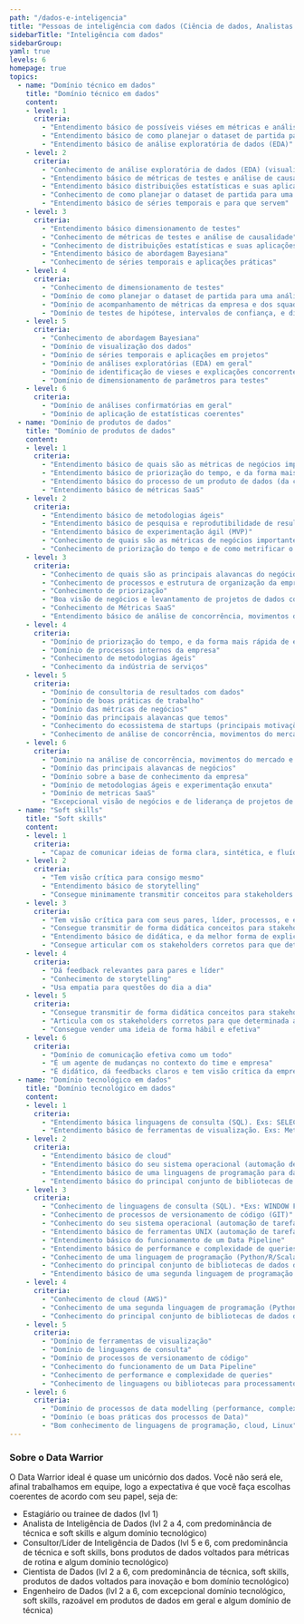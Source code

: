 ```yaml
---
path: "/dados-e-inteligencia"
title: "Pessoas de inteligência com dados (Ciência de dados, Analistas de Inteligência e similares)"
sidebarTitle: "Inteligência com dados"
sidebarGroup:
yaml: true
levels: 6
homepage: true
topics:
  - name: "Domínio técnico em dados"
    title: "Domínio técnico em dados"
    content:
    - level: 1
      criteria: 
        - "Entendimento básico de possíveis viéses em métricas e análises"
        - "Entendimento básico de como planejar o dataset de partida para uma análise"
        - "Entendimento básico de análise exploratória de dados (EDA)"
    - level: 2
      criteria: 
        - "Conhecimento de análise exploratória de dados (EDA) (visualizações e análises iniciais de demandas)"
        - "Entendimento básico de métricas de testes e análise de causalidade"
        - "Entendimento básico distribuições estatísticas e suas aplicações"
        - "Conhecimento de como planejar o dataset de partida para uma análise"
        - "Entendimento básico de séries temporais e para que servem"
    - level: 3
      criteria: 
        - "Entendimento básico dimensionamento de testes"
        - "Conhecimento de métricas de testes e análise de causalidade"
        - "Conhecimento de distribuições estatísticas e suas aplicações"
        - "Entendimento básico de abordagem Bayesiana"
        - "Conhecimento de séries temporais e aplicações práticas"
    - level: 4
      criteria: 
        - "Conhecimento de dimensionamento de testes"
        - "Domínio de como planejar o dataset de partida para uma análise"
        - "Domínio de acompanhamento de métricas da empresa e dos squads"
        - "Domínio de testes de hipótese, intervalos de confiança, e distribuições estatísticas"
    - level: 5
      criteria: 
        - "Conhecimento de abordagem Bayesiana"
        - "Domínio de visualização dos dados"
        - "Domínio de séries temporais e aplicações em projetos"
        - "Domínio de análises exploratórias (EDA) em geral"
        - "Domínio de identificação de vieses e explicações concorrentes"
        - "Domínio de dimensionamento de parâmetros para testes"
    - level: 6
      criteria: 
        - "Domínio de análises confirmatórias em geral"
        - "Domínio de aplicação de estatísticas coerentes"
  - name: "Domínio de produtos de dados"
    title: "Domínio de produtos de dados"
    content:
    - level: 1
      criteria: 
        - "Entendimento básico de quais são as métricas de negócios importantes para a empresa"
        - "Entendimento básico de priorização do tempo, e da forma mais rápida de entregar valor"
        - "Entendimento básico do processo de um produto de dados (da coleta de requisitos, documentação até entrega para o usuário)"
        - "Entendimento básico de métricas SaaS"
    - level: 2
      criteria: 
        - "Entendimento básico de metodologias ágeis"
        - "Entendimento básico de pesquisa e reprodutibilidade de resultados (CRISP-DM ou variações)"
        - "Entendimento básico de experimentação ágil (MVP)"
        - "Conhecimento de quais são as métricas de negócios importantes para a empresa"
        - "Conhecimento de priorização do tempo e de como metrificar o próprio trabalho"
    - level: 3
      criteria: 
        - "Conhecimento de quais são as principais alavancas do negócio"
        - "Conhecimento de processos e estrutura de organização da empresa"
        - "Conhecimento de priorização"
        - "Boa visão de negócios e levantamento de projetos de dados com impactos nos negócios"
        - "Conhecimento de Métricas SaaS"
        - "Entendimento básico de análise de concorrência, movimentos do mercado e suas implicações"
    - level: 4
      criteria: 
        - "Domínio de priorização do tempo, e da forma mais rápida de entregar valor"
        - "Domínio de processos internos da empresa"
        - "Conhecimento de metodologias ágeis"
        - "Conhecimento da indústria de serviços"
    - level: 5
      criteria: 
        - "Domínio de consultoria de resultados com dados"
        - "Domínio de boas práticas de trabalho"
        - "Domínio das métricas de negócios"
        - "Domínio das principais alavancas que temos"
        - "Conhecimento do ecossistema de startups (principais motivações, benchmarks, rodadas de investimento etc)"
        - "Conhecimento de análise de concorrência, movimentos do mercado e suas implicações"
    - level: 6
      criteria: 
        - "Dominio na análise de concorrência, movimentos do mercado e suas implicações"
        - "Domínio das principais alavancas de negócios"
        - "Domínio sobre a base de conhecimento da empresa"
        - "Domínio de metodologias ágeis e experimentação enxuta"
        - "Domínio de metricas SaaS"
        - "Excepcional visão de negócios e de liderança de projetos de dados com impactos nos negócios"
  - name: "Soft skills"
    title: "Soft skills"
    content:
    - level: 1
      criteria: 
        - "Capaz de comunicar ideias de forma clara, sintética, e fluída"
    - level: 2
      criteria: 
        - "Tem visão crítica para consigo mesmo"
        - "Entendimento básico de storytelling"
        - "Consegue minimamente transmitir conceitos para stakeholders não-técnicos"
    - level: 3
      criteria: 
        - "Tem visão crítica para com seus pares, líder, processos, e empresa"
        - "Consegue transmitir de forma didática conceitos para stakeholders não-técnicos"
        - "Entendimento básico de didática, e da melhor forma de explicar um conceito"
        - "Consegue articular com os stakeholders corretos para que determinada ação ocorra"
    - level: 4
      criteria: 
        - "Dá feedback relevantes para pares e líder"
        - "Conhecimento de storytelling"
        - "Usa empatia para questões do dia a dia"
    - level: 5
      criteria: 
        - "Consegue transmitir de forma didática conceitos para stakeholders técnicos e não-técnicos"
        - "Articula com os stakeholders corretos para que determinada ação ocorra, e garante a execução de projetos e ações"
        - "Consegue vender uma ideia de forma hábil e efetiva"
    - level: 6
      criteria: 
        - "Domínio de comunicação efetiva como um todo"
        - "É um agente de mudanças no contexto do time e empresa"
        - "É didático, dá feedbacks claros e tem visão crítica da empresa"
  - name: "Domínio tecnológico em dados"
    title: "Domínio tecnológico em dados"
    content:
    - level: 1
      criteria: 
        - "Entendimento básica linguagens de consulta (SQL). Exs: SELECTs, INNER JOIN, GROUP BY, ORDER, HAVING, SUBSELECT"
        - "Entendimento básico de ferramentas de visualização. Exs: Metabase, PowerBI"
    - level: 2
      criteria: 
        - "Entendimento básico de cloud"
        - "Entendimento básico do seu sistema operacional (automação de tarefas). Linux/MacOS X: terminal (bash/zsh/fish/apt); Windows 10: prompt de comando (powershell/bat/bash/chocolatey)"
        - "Entendimento básico de uma linguagens de programação para dados (Python/R/Scala/Julia)"
        - "Entendimento básico do principal conjunto de bibliotecas de dados da sua linguagem escolhida (Pandas, Matlib)"
    - level: 3
      criteria: 
        - "Conhecimento de linguagens de consulta (SQL). *Exs: WINDOW FUNCTION COM [AVG,SUM,PERCENTILE], CTEs*"
        - "Conhecimento de processos de versionamento de código (GIT)"
        - "Conhecimento do seu sistema operacional (automação de tarefas). Linux/MacOS X: terminal (bash/zsh/fish/apt); Windows 10: prompt de comando (powershell/bat/bash/chocolatey)"
        - "Entendimento básico de ferramentas UNIX (automação de tarefas, pipe, independente do SO preferido)"
        - "Entendimento básico do funcionamento de um Data Pipeline"
        - "Entendimento básico de performance e complexidade de queries"
        - "Conhecimento de uma linguagem de programação (Python/R/Scala/Julia)"
        - "Conhecimento do principal conjunto de bibliotecas de dados da sua linguagem escolhida (Pandas, Matlib)"
        - "Entendimento básico de uma segunda linguagem de programação para dados (Python/R/Scala/Julia)"
    - level: 4
      criteria: 
        - "Conhecimento de cloud (AWS)"
        - "Conhecimento de uma segunda linguagem de programação (Python/R/Scala/Julia)"
        - "Conhecimento do principal conjunto de bibliotecas de dados da sua segunda linguagem (Pandas, Matlib)"
    - level: 5
      criteria: 
        - "Domínio de ferramentas de visualização"
        - "Domínio de linguagens de consulta"
        - "Domínio de processos de versionamento de código"
        - "Conhecimento do funcionamento de um Data Pipeline"
        - "Conhecimento de performance e complexidade de queries"
        - "Conhecimento de linguagens ou bibliotecas para processamento multimáquina de dados (Spark com Scala ou Python com libs adequadas)"
    - level: 6
      criteria: 
        - "Domínio de processos de data modelling (performance, complexidade, processos, code review)"
        - "Domínio (e boas práticas dos processos de Data)"
        - "Bom conhecimento de linguagens de programação, cloud, Linux"
---
```

### Sobre o Data Warrior

O Data Warrior ideal é quase um unicórnio dos dados. Você não será ele, afinal trabalhamos em equipe, logo a expectativa é que você faça escolhas coerentes de acordo com seu papel, seja de:
  - Estagiário ou trainee de dados (lvl 1)
  - Analista de Inteligência de Dados (lvl 2 a 4, com predominância de técnica e soft skills e algum domínio tecnológico)
  - Consultor/Líder de Inteligência de Dados (lvl 5 e 6, com predominância de técnica e soft skills, bons produtos de dados voltados para métricas de rotina e algum domínio tecnológico)
  - Cientista de Dados (lvl 2 a 6, com predominância de técnica, soft skills, produtos de dados voltados para inovação e bom domínio tecnológico)
  - Engenheiro de Dados (lvl 2 a 6, com excepcional domínio tecnológico, soft skills, razoável em produtos de dados em geral e algum domínio de técnica)